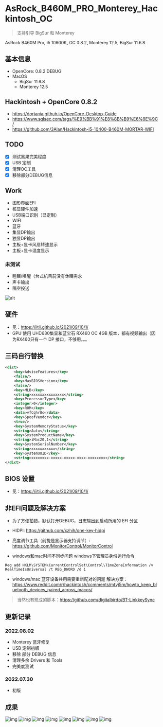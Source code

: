 # AsRock_B460M_PRO_Monterey_Hackintosh_OC

> 支持引导 BigSur 和 Monterey  

AsRock B460M Pro, i5 10600K, OC 0.8.2, Monterey 12.5, BigSur 11.6.8

## 基本信息

* OpenCore: 0.8.2 DEBUG
* MacOS
  * BigSur 11.6.8
  * Monterey 12.5

## Hackintosh + OpenCore 0.8.2

* https://dortania.github.io/OpenCore-Desktop-Guide
* https://www.sqlsec.com/tags/%E9%BB%91%E8%8B%B9%E6%9E%9C/
* https://github.com/3Alan/Hackintosh-i5-10400-B460M-MORTAR-WIFI

## TODO
- [x] 测试黑果完美程度
- [x] USB 定制
- [x] 清理OC工具
- [x] 移除部分DEBUG信息

## Work

* 图形界面EFI
* 核显硬件加速
* USB端口识别（已定制）
* WIFI
* 蓝牙
* 集显DP输出
* 独显DP输出
* 主板+显卡风扇转速显示
* 主板+显卡温度显示

### 未测试
* 睡眠/唤醒（台式机目前没有休眠需求
* 声卡输出
* 隔空投送

![alt](./images/usb_t1.png)

## 硬件

* 见：https://iitii.github.io/2021/09/10/1/
* GPU 使用 UHD630集显和蓝宝石 RX460 OC 4GB 版本，都有视频输出（因为RX460只有一个 DP 接口，不够用。。。

## 三码自行替换

```xml
<dict>
	<key>AdviseFeatures</key>
	<false/>
	<key>MaxBIOSVersion</key>
	<false/>
	<key>MLB</key>
	<string>xxxxxxxxxxxxxxx</string>
	<key>ProcessorType</key>
	<integer>0</integer>
	<key>ROM</key>
	<data>vfCqhr8c</data>
	<key>SpoofVendor</key>
	<true/>
	<key>SystemMemoryStatus</key>
	<string>Auto</string>
	<key>SystemProductName</key>
	<string>iMac20,1</string>
	<key>SystemSerialNumber</key>
	<string>xxxxxxxxxxx</string>
	<key>SystemUUID</key>
	<string>xxxxxxxx-xxxxx-xxxxx-xxxx-xxxxxxxx</string>
</dict>
```


## BIOS 设置
* 见：https://iitii.github.io/2021/09/10/1/

## 非EFI问题及解决方案

* 为了方便拍错，默认打开DEBUG，日志输出到启动所用的 EFI 分区

* HIDPI: https://github.com/xzhih/one-key-hidpi
* 亮度调节工具（前提是显示器支持调节）: https://github.com/MonitorControl/MonitorControl

* windows和mac时间不同步问题 windows下管理员身份运行命令
```pwsh
Reg add HKLM\SYSTEM\CurrentControlSet\Control\TimeZoneInformation /v RealTimeIsUniversal /t REG_DWORD /d 1
```
* windows/mac 蓝牙设备共用需要重新配对的问题 解决方案：https://www.reddit.com/r/hackintosh/comments/mtvj5m/howto_keep_bluetooth_devices_paired_across_macos/

> 当然也有现成的脚本：https://github.com/digitalbirdo/BT-LinkkeySync  

## 更新记录
### 2022.08.02
* Monterey 蓝牙修复
* USB 定制初版
* 移除 部分 DEBUG 信息
* 清理多余 Drivers 和 Tools
* 完美度测试
### 2022.07.30
* 初版

## 成果

![img](images/bigsur.png)
![img](images/monterey.jpg)
![img](images/geekbench_sc.jpg)
![img](images/gadget.png)
![img](images/geekbench_compute.png)
![img](images/geekbench_info.png)
![img](images/used.png)
![img](images/usb_t1.png)

